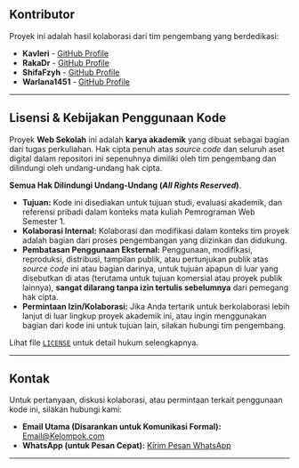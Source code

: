 ## Kontributor

Proyek ini adalah hasil kolaborasi dari tim pengembang yang berdedikasi:

* **Kavleri** - [GitHub Profile](https://github.com/Kavleri)
* **RakaDr** - [GitHub Profile](https://github.com/RakaDr)
* **ShifaFzyh** - [GitHub Profile](https://github.com/ShifaFzyh)
* **Warlana1451** - [GitHub Profile](https://github.com/Warlana1451)
---

## Lisensi & Kebijakan Penggunaan Kode

Proyek **Web Sekolah** ini adalah **karya akademik** yang dibuat sebagai bagian dari tugas perkuliahan. Hak cipta penuh atas *source code* dan seluruh aset digital dalam repositori ini sepenuhnya dimiliki oleh tim pengembang dan dilindungi oleh undang-undang hak cipta.

**Semua Hak Dilindungi Undang-Undang (*All Rights Reserved*)**.

* **Tujuan:** Kode ini disediakan untuk tujuan studi, evaluasi akademik, dan referensi pribadi dalam konteks mata kuliah Pemrograman Web Semester 1.
* **Kolaborasi Internal:** Kolaborasi dan modifikasi dalam konteks tim proyek adalah bagian dari proses pengembangan yang diizinkan dan didukung.
* **Pembatasan Penggunaan Eksternal:** Penggunaan, modifikasi, reproduksi, distribusi, tampilan publik, atau pertunjukan publik atas *source code* ini atau bagian darinya, untuk tujuan apapun di luar yang disebutkan di atas (terutama untuk tujuan komersial atau proyek publik lainnya), **sangat dilarang tanpa izin tertulis sebelumnya** dari pemegang hak cipta.
* **Permintaan Izin/Kolaborasi:** Jika Anda tertarik untuk berkolaborasi lebih lanjut di luar lingkup proyek akademik ini, atau ingin menggunakan bagian dari kode ini untuk tujuan lain, silakan hubungi tim pengembang.

Lihat file [`LICENSE`](LICENSE) untuk detail hukum selengkapnya.

---

## Kontak

Untuk pertanyaan, diskusi kolaborasi, atau permintaan terkait penggunaan kode ini, silakan hubungi kami:

* **Email Utama (Disarankan untuk Komunikasi Formal):** [Email@Kelompok.com](mailto:kavleri79@gmail.com)
* **WhatsApp (untuk Pesan Cepat):** [Kirim Pesan WhatsApp](https://wa.me/6288212005990?text=Halo,%20saya%20tertarik%20untuk%20berdiskusi%20mengenai%20proyek%20web%20sekolah%20Anda!)

---
